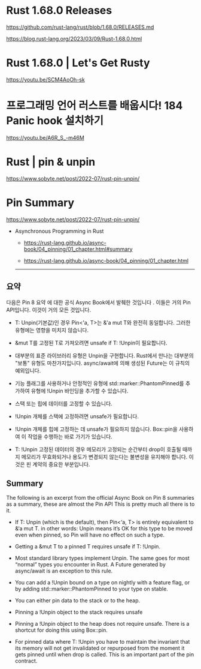 # Rust 1.68.0 Releases

https://github.com/rust-lang/rust/blob/1.68.0/RELEASES.md

https://blog.rust-lang.org/2023/03/09/Rust-1.68.0.html

# Rust 1.68.0 | Let's Get Rusty

https://youtu.be/SCM4AoOh-sk

# 프로그래밍 언어 러스트를 배웁시다! 184 Panic hook 설치하기

https://youtu.be/A6R_S_-m46M

# Rust | pin & unpin

https://www.sobyte.net/post/2022-07/rust-pin-unpin/

# Pin Summary

https://www.sobyte.net/post/2022-07/rust-pin-unpin/

- Asynchronous Programming in Rust

  - https://rust-lang.github.io/async-book/04_pinning/01_chapter.html#summary

  - https://rust-lang.github.io/async-book/04_pinning/01_chapter.html

  <hr>

## 요약

다음은 Pin 8 요약 에 대한 공식 Async Book에서 발췌한 것입니다 . 이들은 거의 Pin API입니다. 이것이 거의 모든 것입니다.

- T: Unpin(기본값)인 경우 Pin<'a, T>는 &'a mut T와 완전히 동일합니다. 그러한 유형에는 영향을 미치지 않습니다.

- &mut T를 고정된 T로 가져오려면 unsafe if T: !Unpin이 필요합니다.

- 대부분의 표준 라이브러리 유형은 Unpin을 구현합니다. Rust에서 만나는 대부분의 "보통" 유형도 마찬가지입니다. async/await에 의해 생성된 Future는 이 규칙의 예외입니다.

- 기능 플래그를 사용하거나 안정적인 유형에 std::marker::PhantomPinned를 추가하여 유형에 !Unpin 바인딩을 추가할 수 있습니다.

- 스택 또는 힙에 데이터를 고정할 수 있습니다.

- !Unpin 개체를 스택에 고정하려면 unsafe가 필요합니다.

- !Unpin 개체를 힙에 고정하는 데 unsafe가 필요하지 않습니다. Box::pin을 사용하여 이 작업을 수행하는 바로 가기가 있습니다.

- T: !Unpin 고정된 데이터의 경우 메모리가 고정되는 순간부터 drop이 호출될 때까지 메모리가 무효화되거나 용도가 변경되지 않는다는 불변성을 유지해야 합니다. 이것은 핀 계약의 중요한 부분입니다.

## Summary

The following is an excerpt from the official Async Book on Pin 8 summaries as a summary, these are almost the Pin API This is pretty much all there is to it.

- If T: Unpin (which is the default), then Pin<‘a, T> is entirely equivalent to &‘a mut T. in other words: Unpin means it’s OK for this type to be moved even when pinned, so Pin will have no effect on such a type.

- Getting a &mut T to a pinned T requires unsafe if T: !Unpin.

- Most standard library types implement Unpin. The same goes for most “normal” types you encounter in Rust. A Future generated by async/await is an exception to this rule.

- You can add a !Unpin bound on a type on nightly with a feature flag, or by adding std::marker::PhantomPinned to your type on stable.

- You can either pin data to the stack or to the heap.

- Pinning a !Unpin object to the stack requires unsafe

- Pinning a !Unpin object to the heap does not require unsafe. There is a shortcut for doing this using Box::pin.

- For pinned data where T: !Unpin you have to maintain the invariant that its memory will not get invalidated or repurposed from the moment it gets pinned until when drop is called. This is an important part of the pin contract.
